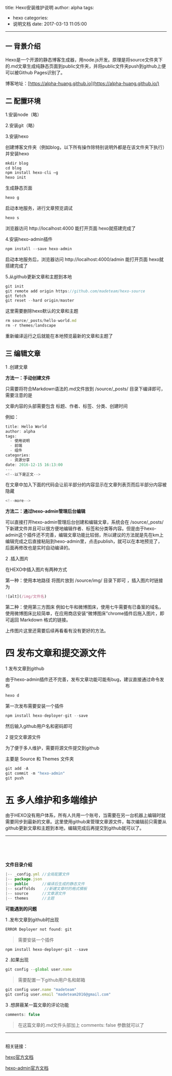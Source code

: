 title: Hexo安装维护说明
author: alpha
tags:
  - hexo
categories:
  - 说明文档
date: 2017-03-13 11:05:00
---
## 一 背景介绍
Hexo是一个开源的静态博客生成器，用node.js开发。原理是将source文件夹下的.md文章生成纯静态页面到public文件夹，并将public文件夹push到github上便可以被Github Pages识别了。

博客地址：[https://alpha-huang.github.io](https://alpha-huang.github.io/)

<!--more-->

## 二 配置环境

1.安装node（略）

2.安装git（略）

3.安装hexo

创建博客文件夹（例如blog，以下所有操作除特别说明外都是在该文件夹下执行）并安装hexo
```javascript
mkdir blog
cd blog
npm install hexo-cli –g
hexo init
```  
生成静态页面
```javascript
hexo g
```  
启动本地服务，进行文章预览调试

```javascript
hexo s
```  
浏览器访问 http://localhost:4000 能打开页面 hexo就搭建完成了

4.安装hexo-admin插件

```javascript
npm install --save hexo-admin
```  
启动本地服务后，浏览器访问 http://localhost:4000/admin 能打开页面 hexo就搭建完成了

5.从github更新文章和主题到本地

```javascript
git init
git remote add origin https://github.com/madeteam/hexo-source
git fetch
git reset --hard origin/master
```  
这里需要删除hexo默认的文章和主题
```javascript
rm source/_posts/hello-world.md
rm -r themes/landscape
```  
重新编译运行之后就能在本地预览最新的文章和主题了




## 三 编辑文章

1 .创建文章

**方法一：手动创建文件**

只需要将符合Markdown语法的.md文件放到 /source/_posts/ 目录下编译即可，需要注意的是

文章内容的头部需要包含 标题、作者、标签、分类、创建时间

例如：
```javascript
title: Hello World
author: alpha
tags:
  - 使用说明
  - 前端
  - 组件
categories:
  - 资源分享
date: 2016-12-15 16:13:00
---
<!--以下是正文-->
```  
在文章中加入下面的代码会让前半部分的内容显示在文章列表页而后半部分内容被隐藏
```javascript
<!--more-->
```  

**方法二：通过hexo-admin管理后台编辑**

可以直接打开hexo-admin管理后台创建和编辑文章，系统会在  /source/_posts/  下新建文件并且可以很方便地编辑作者、标签和分类等内容。但是由于hexo-admin这个插件还不完善，编辑文章功能比较弱，所以建议的方法就是先在km上编辑完成之后直接粘贴到hexo-admin里，点击publish，就可以在本地预览了，后面再修改也是实时自动编译的。

2 .插入图片

在HEXO中插入图片有两种方式

第一种：使用本地路径 将图片放到 /source/img/ 目录下即可
，插入图片时链接为
```javascript
![alt](/img/文件名)
```  

第二种：使用第三方图床 例如七牛和微博图床，使用七牛需要有已备案的域名，使用微博图床比较简单，在应用商店安装“微博图床”chrome插件后拖入图片，即可返回 Markdown 格式的链接。

上传图片这里还需要后续再看看有没有更好的方法。

# 四 发布文章和提交源文件

1 发布文章到github

由于hexo-admin插件还不完善，发布文章功能可能有bug，建议直接通过命令发布

```javascript
hexo d

```  
第一次发布需要安装一个插件
```javascript
npm install hexo-deployer-git --save

```  

然后输入github用户名和密码即可

2 提交文章源文件

为了便于多人维护，需要将源文件提交到github

主要是 Source 和 Themes 文件夹


```javascript
git add -A
git commit -m "hexo-admin"
git push
```  
# 五 多人维护和多端维护

由于HEXO没有用户体系，所有人共用一个账号，当需要在另一台机器上编辑时就需要同步到最新的文章。这里使用github来管理文章源文件，每次编辑前只需要从github更新文章和主题到本地，编辑完成后再提交到github就可以了。

----

<br /><br /><br />


**文件目录介绍**

```javascript
|-- _config.yml	//全局配置文件
|-- package.json
|-- public 		//编译后生成的静态文件
|-- scaffolds 	 //新建文章时的格式模板
|-- source 		//文章源文件
|-- themes 		//主题
```  


**可能遇到的问题**

1 .发布文章到github时出现

```javascript
ERROR Deployer not found: git
```  
> 需要安装一个插件

```javascript
npm install hexo-deployer-git --save

```  
2 .如果出现

```javascript
git config --global user.name
```  

> 需要配置一下github用户名和邮箱

```javascript
git config user.name "madeteam"
git config user.email "madeteam2016@gmail.com"

```  
3 .想屏蔽某一篇文章的评论功能

```javascript
comments: false
```  

> 在这篇文章的.md文件头部加上 comments: false
 参数就可以了

----
<br />
相关链接：

 [hexo官方文档](hexo.io)

 [hexo-admin官方文档](http://jaredforsyth.com/hexo-admin/)
